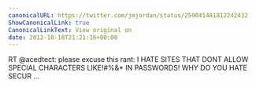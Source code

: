 ```yaml
---
canonicalURL: https://twitter.com/jmjordan/status/259041481812242432
ShowCanonicalLink: true
CanonicalLinkText: View original on
date: 2012-10-18T21:21:16+00:00
---
```

RT @acedtect: please excuse this rant: I HATE SITES THAT DONT ALLOW SPECIAL CHARACTERS LIKE!#%&amp;* IN PASSWORDS! WHY DO YOU HATE SECUR ...